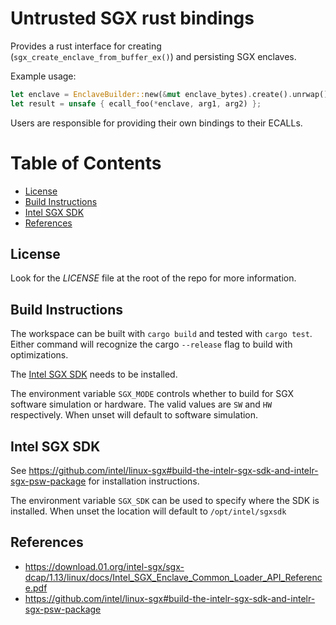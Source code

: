 # Untrusted SGX rust bindings

Provides a rust interface for creating (`sgx_create_enclave_from_buffer_ex()`) and persisting SGX enclaves.

Example usage:
```rust
let enclave = EnclaveBuilder::new(&mut enclave_bytes).create().unrwap()
let result = unsafe { ecall_foo(*enclave, arg1, arg2) };
```

Users are responsible for providing their own bindings to their ECALLs. 

# Table of Contents

- [License](#license)
- [Build Instructions](#build-instructions)
- [Intel SGX SDK](#intel-sgx-sdk)
- [References](#references)

## License

Look for the *LICENSE* file at the root of the repo for more information.

## Build Instructions

The workspace can be built with `cargo build` and tested with `cargo test`. Either command will recognize the
cargo `--release` flag to build with optimizations.

The [Intel SGX SDK](#intel-sgx-sdk) needs to be installed.

The environment variable `SGX_MODE` controls whether to build for SGX software simulation or hardware. The valid values
are `SW` and `HW` respectively.  When unset will default to software simulation.

## Intel SGX SDK

See https://github.com/intel/linux-sgx#build-the-intelr-sgx-sdk-and-intelr-sgx-psw-package for installation
instructions. 

The environment variable `SGX_SDK` can be used to specify where the SDK is installed. When unset the location will
default to `/opt/intel/sgxsdk`

## References

* https://download.01.org/intel-sgx/sgx-dcap/1.13/linux/docs/Intel_SGX_Enclave_Common_Loader_API_Reference.pdf
* https://github.com/intel/linux-sgx#build-the-intelr-sgx-sdk-and-intelr-sgx-psw-package 
